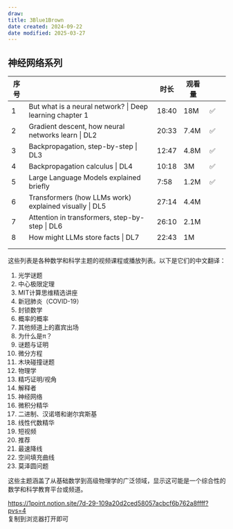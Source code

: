 ```yaml
---
draw:
title: 3Blue1Brown
date created: 2024-09-22
date modified: 2025-03-27
---
```


## 神经网络系列

| 序号  |                                                          | 时长    | 观看量  |     |     |
| --- | -------------------------------------------------------- | ----- | ---- | --- | --- |
| 1   | But what is a neural network? \| Deep learning chapter 1 | 18:40 | 18M  | ✅   |     |
| 2   | Gradient descent, how neural networks learn \| DL2       | 20:33 | 7.4M | ✅   |     |
| 3   | Backpropagation, step-by-step \| DL3                     | 12:47 | 4.8M | ✅   |     |
| 4   | Backpropagation calculus \| DL4                          | 10:18 | 3M   | ✅   |     |
| 5   | Large Language Models explained briefly                  | 7:58  | 1.2M | ✅   |     |
| 6   | Transformers (how LLMs work) explained visually \| DL5   | 27:14 | 4.4M |     |     |
| 7   | Attention in transformers, step-by-step \| DL6           | 26:10 | 2.1M |     |     |
| 8   | How might LLMs store facts \| DL7                        | 22:43 | 1M   |     |     |
|     |                                                          |       |      |     |     |
|     |                                                          |       |      |     |     |  

这些列表是各种数学和科学主题的视频课程或播放列表。以下是它们的中文翻译：

1. 光学谜题
2. 中心极限定理
3. MIT计算思维精选讲座
4. 新冠肺炎（COVID-19）
5. 封锁数学
6. 概率的概率
7. 其他频道上的嘉宾出场
8. 为什么是π？
9. 谜题与证明
10. 微分方程
11. 木块碰撞谜题
12. 物理学
13. 精巧证明/视角
14. 解释者
15. 神经网络
16. 微积分精华
17. 二进制、汉诺塔和谢尔宾斯基
18. 线性代数精华
19. 短视频
20. 推荐
21. 最速降线
22. 空间填充曲线
23. 莫泽圆问题

这些主题涵盖了从基础数学到高级物理学的广泛领域，显示这可能是一个综合性的数学和科学教育平台或频道。

https://1point.notion.site/7d-29-109a20d2ced58057acbcf6b762a8ffff?pvs=4  
复制到浏览器打开即可
